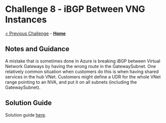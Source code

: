 # Challenge 8 - iBGP Between VNG Instances

[< Previous Challenge](./07-default.md) - **[Home](./README.md)**

## Notes and Guidance

A mistake that is sometimes done in Azure is breaking iBGP between Virtual Network Gateways by having the wrong route in the GatewaySubnet. One relatively common situation when customers do this is when having shared services in the hub VNet. Customers might define a UDR for the whole VNet range pointing to an NVA, and put it on all subnets (including the GatewaySubnet).

## Solution Guide

Solution guide [here](./Solutions/08_Solution.md).
